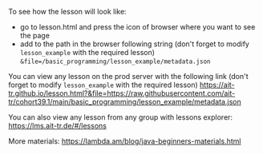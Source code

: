 To see how the lesson will look like:
- go to lesson.html and press the icon of browser where you want to see the page
- add to the path in the browser following string (don't forget to modify `lesson_example` with the required lesson)
  `&file=/basic_programming/lesson_example/metadata.json`

You can view any lesson on the prod server with the following link
(don't forget to modify `lesson_example` with the required lesson)
https://ait-tr.github.io/lesson.html?&file=https://raw.githubusercontent.com/ait-tr/cohort39.1/main/basic_programming/lesson_example/metadata.json

You can also view any lesson from any group with lessons explorer: https://lms.ait-tr.de/#/lessons

More materials: https://lambda.am/blog/java-beginners-materials.html
